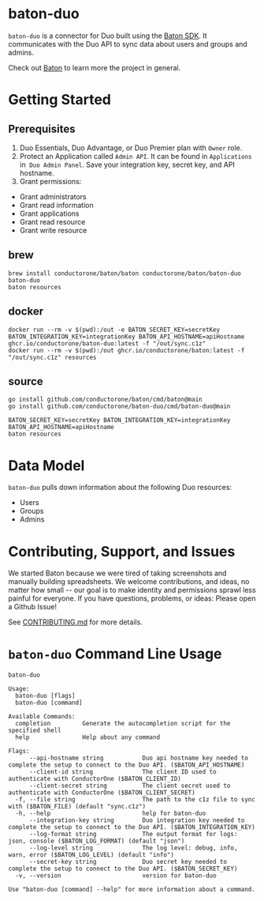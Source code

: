 # baton-duo
`baton-duo` is a connector for Duo built using the [Baton SDK](https://github.com/conductorone/baton-sdk). It communicates with the Duo API to sync data about users and groups and admins.

Check out [Baton](https://github.com/conductorone/baton) to learn more the project in general.

# Getting Started

## Prerequisites

1. Duo Essentials, Duo Advantage, or Duo Premier plan with `Owner` role. 
2. Protect an Application called `Admin API`. It can be found in `Applications` in` Duo Admin Panel`. Save your integration key, secret key, and API hostname.
3. Grant permissions: 
  - Grant administrators
  - Grant read information
  - Grant applications
  - Grant read resource
  - Grant write resource

## brew

```
brew install conductorone/baton/baton conductorone/baton/baton-duo
baton-duo
baton resources
```

## docker

```
docker run --rm -v $(pwd):/out -e BATON_SECRET_KEY=secretKey BATON_INTEGRATION_KEY=integrationKey BATON_API_HOSTNAME=apiHostname ghcr.io/conductorone/baton-duo:latest -f "/out/sync.c1z"
docker run --rm -v $(pwd):/out ghcr.io/conductorone/baton:latest -f "/out/sync.c1z" resources
```

## source

```
go install github.com/conductorone/baton/cmd/baton@main
go install github.com/conductorone/baton-duo/cmd/baton-duo@main

BATON_SECRET_KEY=secretKey BATON_INTEGRATION_KEY=integrationKey BATON_API_HOSTNAME=apiHostname
baton resources
```

# Data Model

`baton-duo` pulls down information about the following Duo resources:
- Users
- Groups
- Admins

# Contributing, Support, and Issues

We started Baton because we were tired of taking screenshots and manually building spreadsheets. We welcome contributions, and ideas, no matter how small -- our goal is to make identity and permissions sprawl less painful for everyone. If you have questions, problems, or ideas: Please open a Github Issue!

See [CONTRIBUTING.md](https://github.com/ConductorOne/baton/blob/main/CONTRIBUTING.md) for more details.

# `baton-duo` Command Line Usage

```
baton-duo

Usage:
  baton-duo [flags]
  baton-duo [command]

Available Commands:
  completion         Generate the autocompletion script for the specified shell
  help               Help about any command

Flags:
      --api-hostname string           Duo api hostname key needed to complete the setup to connect to the Duo API. ($BATON_API_HOSTNAME)
      --client-id string              The client ID used to authenticate with ConductorOne ($BATON_CLIENT_ID)
      --client-secret string          The client secret used to authenticate with ConductorOne ($BATON_CLIENT_SECRET)
  -f, --file string                   The path to the c1z file to sync with ($BATON_FILE) (default "sync.c1z")
  -h, --help                          help for baton-duo
      --integration-key string        Duo integration key needed to complete the setup to connect to the Duo API. ($BATON_INTEGRATION_KEY)
      --log-format string             The output format for logs: json, console ($BATON_LOG_FORMAT) (default "json")
      --log-level string              The log level: debug, info, warn, error ($BATON_LOG_LEVEL) (default "info")
      --secret-key string             Duo secret key needed to complete the setup to connect to the Duo API. ($BATON_SECRET_KEY)
  -v, --version                       version for baton-duo

Use "baton-duo [command] --help" for more information about a command.

```